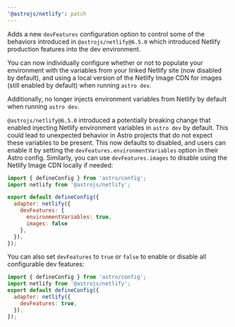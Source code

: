 ```yaml
---
'@astrojs/netlify': patch
---
```


Adds a new `devFeatures` configuration option to control some of the behaviors introduced in `@astrojs/netlify@6.5.0` which introduced Netlify production features into the dev environment.

You can now individually configure whether or not to populate your environment with the variables from your linked Netlify site (now disabled by default), and using a local version of the Netlify Image CDN for images (still enabled by default) when running `astro dev`.

Additionally, no longer injects environment variables from Netlify by default when running `astro dev`.

`@astrojs/netlify@6.5.0` introduced a potentially breaking change that enabled injecting Netlify environment variables in `astro dev` by default. This could lead to unexpected behavior in Astro projects that do not expect these variables to be present. This now defaults to disabled, and users can enable it by setting the `devFeatures.environmentVariables` option in their Astro config. Similarly, you can use `devFeatures.images` to disable using the Netlify Image CDN locally if needed:

```js
import { defineConfig } from 'astro/config';
import netlify from '@astrojs/netlify';

export default defineConfig({
  adapter: netlify({
    devFeatures: {
      environmentVariables: true,
      images: false
    },
  }),
});
```

You can also set `devFeatures` to `true` or `false` to enable or disable all configurable dev features:

```js
import { defineConfig } from 'astro/config';
import netlify from '@astrojs/netlify';
export default defineConfig({
  adapter: netlify({
    devFeatures: true,
  }),
});
```
